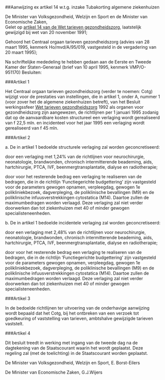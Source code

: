 <meta http-equiv='Content-Type' content='text/html; charset=utf-8' />

##Aanwijzing ex artikel 14 w.t.g. inzake Tubakorting algemene ziekenhuizen

De Minister van Volksgezondheid, Welzijn en Sport en de Minister van Economische Zaken,  
Gelet op [artikel 14 van de Wet tarieven gezondheidszorg](../../../../../../../../../../../wet/wet/tarieven/gezondheidszorg/BWBR0003356/README.md), laatstelijk gewijzigd bij wet van 20 november 1991;

Gehoord het Centraal orgaan tarieven gezondheidszorg (advies van 28 maart 1995, kenmerk Ho/mvd/A/95/019, vastgesteld in de vergadering van 20 maart 1995);

Na schriftelijke mededeling te hebben gedaan aan de Eerste en Tweede Kamer der Staten-Generaal (brief van 10 april 1995, kenmerk VMP/O-951170)
Besluiten:     

###Artikel  1  

Het Centraal orgaan tarieven gezondheidszorg (verder te noemen: Cotg) wijzigt voor de prestaties van instellingen, die in artikel 1, onder A, nummer 1 (voor zover het de algemene ziekenhuizen betreft), van het Besluit werkingssfeer [Wet tarieven gezondheidszorg](../../../../../../../../../../../wet/wet/tarieven/gezondheidszorg/BWBR0003356/README.md) 1992 als organen voor gezondheidszorg zijn aangewezen, de richtlijnen per 1 januari 1995 zodanig dat op de aanvaardbare kosten structureel een verlaging wordt gerealiseerd van f 22,5 mln. en incidenteel voor het jaar 1995 een verlaging wordt gerealiseerd van f 45 mln.  

###Artikel  2  

a.  De in artikel 1 bedoelde structurele verlaging zal worden geconcretiseerd: 

door een verlaging met 1,24% van de richtlijnen voor neurochirurgie, neonatologie, brandwonden, chronisch intermitterende beademing, aids, hartchirurgie, PTCA, IVF, beenmergtransplantatie, dialyse en radiotherapie;  

door voor het resterende bedrag een verlaging te realiseren van de bedragen, die in de richtlijn ’Functiegerichte budgettering’ zijn vastgesteld voor de parameters gewogen opnamen, verpleegdag, gewogen 1e polikliniekbezoek, dagverpleging, de poliklinische bevallingen (M9) en de poliklinische infuusverstrekkingen cytostatica (M14). Daartoe zullen de maximumbedragen worden verlaagd. Deze verlaging zal niet verder doorwerken dan tot ziekenhuizen met 40 of minder gewogen specialisteneenheden.   

b.  De in artikel 1 bedoelde incidentele verlaging zal worden geconcretiseerd: 

door een verlaging met 2,48% van de richtlijnen voor neurochirurgie, neonatologie, brandwonden, chronisch intermitterende beademing, aids, hartchirurgie, PTCA, IVF, beenmergtransplantatie, dialyse en radiotherapie;  

door voor het resterende bedrag een verlaging te realiseren van de bedragen, die in de richtlijn ’Functiegerichte budgettering’ zijn vastgesteld voor de parameters gewogen opnamen, verpleegdag, gewogen 1e polikliniekbezoek, dagverpleging, de poliklinische bevallingen (M9) en de poliklinische infuusverstrekkingen cytostatica (M14). Daartoe zullen de maximumbedragen worden verlaagd. Deze verlaging zal niet verder doorwerken dan tot ziekenhuizen met 40 of minder gewogen specialisteneenheden.     

###Artikel  3  

In de bedoelde richtlijnen ter uitvoering van de onderhavige aanwijzing wordt bepaald dat het Cotg, bij het ontbreken van een verzoek tot goedkeuring of vaststelling van tarieven, ambtshalve gewijzigde tarieven vaststelt.  

###Artikel  4  

Dit besluit treedt in werking met ingang van de tweede dag na de dagtekening van de Staatscourant waarin het wordt geplaatst. 
Deze regeling zal (met de toelichting) in de Staatscourant worden geplaatst.   

De 
Minister van Volksgezondheid, Welzijn en Sport, 
E. Borst-Eilers  

De 
Minister van Economische Zaken, 
G.J.Wijers    
